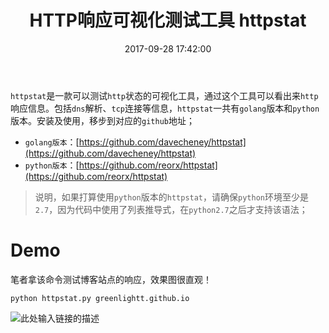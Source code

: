 ﻿---
title: HTTP响应可视化测试工具 httpstat
date: 2017-09-28 17:42:00
description: 体验 HTTP响应可视化测试工具 httpstat
tags:
- Linux Tool
categories:
- Linux
copyright: false
---

`httpstat`是一款可以测试`http`状态的可视化工具，通过这个工具可以看出来`http`响应信息。包括`dns`解析、`tcp`连接等信息，`httpstat`一共有`golang`版本和`python`版本。安装及使用，移步到对应的`github`地址；

- `golang版本`：[https://github.com/davecheney/httpstat](https://github.com/davecheney/httpstat)
- `python版本`：[https://github.com/reorx/httpstat](https://github.com/reorx/httpstat)

> 说明，如果打算使用`python`版本的`httpstat`，请确保`python`环境至少是`2.7`，因为代码中使用了列表推导式，在`python2.7`之后才支持该语法；

# Demo
笔者拿该命令测试博客站点的响应，效果图很直观！

```
python httpstat.py greenlightt.github.io
```
![此处输入链接的描述][1]



  [1]: http://owk2q4gs5.bkt.clouddn.com/httpstat-blog.png
